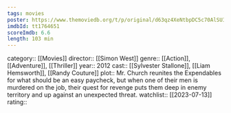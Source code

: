 ```yaml
---
tags: movies
poster: https://www.themoviedb.org/t/p/original/d63qz4XeNtbpDC5c70AlSUIbnTQ.jpg
imdbId: tt1764651
scoreImdb: 6.6
length: 103 min
---
```


category:: [[Movies]]
director:: [[Simon West]]
genre:: [[Action]], [[Adventure]], [[Thriller]]
year:: 2012
cast:: [[Sylvester Stallone]], [[Liam Hemsworth]], [[Randy Couture]]
plot:: Mr. Church reunites the Expendables for what should be an easy paycheck, but when one of their men is murdered on the job, their quest for revenge puts them deep in enemy territory and up against an unexpected threat.
watchlist:: [[2023-07-13]]
rating::
